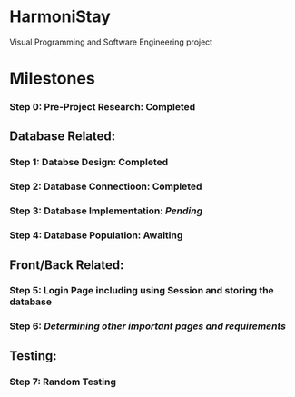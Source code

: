 # HarmoniStay
Visual Programming and Software Engineering project

# Milestones


### **Step 0**: Pre-Project Research: **Completed**

## Database Related:

### **Step 1**: Databse Design: **Completed**

### **Step 2**: Database Connectioon: **Completed**

### **Step 3**: Database Implementation: *Pending*

### **Step 4**: Database Population: Awaiting

## Front/Back Related:

### **Step 5**: Login Page including using Session and storing the database

### **Step 6**: *Determining other important pages and requirements*
## Testing:

### **Step 7**: Random Testing
